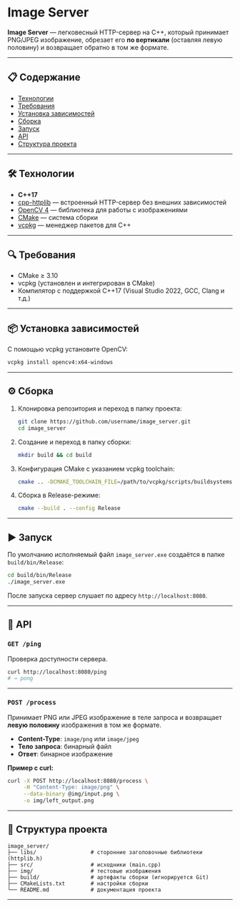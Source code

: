 # Image Server

**Image Server** — легковесный HTTP-сервер на C++, который принимает PNG/JPEG изображение, обрезает его **по вертикали** (оставляя левую половину) и возвращает обратно в том же формате.

---

## 📋 Содержание

- [Технологии](#-технологии)
- [Требования](#-требования)
- [Установка зависимостей](#-установка-зависимостей)
- [Сборка](#-сборка)
- [Запуск](#-запуск)
- [API](#-api)
- [Структура проекта](#-структура-проекта)


---

## 🛠 Технологии

- **C++17**
- [cpp-httplib](https://github.com/yhirose/cpp-httplib) — встроенный HTTP-сервер без внешних зависимостей
- [OpenCV 4](https://opencv.org/) — библиотека для работы с изображениями
- [CMake](https://cmake.org/) — система сборки
- [vcpkg](https://github.com/microsoft/vcpkg) — менеджер пакетов для C++

---

## 🔍 Требования

- CMake ≥ 3.10
- vcpkg (установлен и интегрирован в CMake)
- Компилятор с поддержкой C++17 (Visual Studio 2022, GCC, Clang и т.д.)

---

## 📦 Установка зависимостей

С помощью vcpkg установите OpenCV:

```sh
vcpkg install opencv4:x64-windows

```

---

## ⚙️ Сборка

1. Клонировка репозитория и переход в папку проекта:
   ```sh
   git clone https://github.com/username/image_server.git
   cd image_server
   ```
2. Создание и переход в папку сборки:
   ```sh
   mkdir build && cd build
   ```
3. Конфигурация CMake с указанием vcpkg toolchain:
   ```sh
   cmake .. -DCMAKE_TOOLCHAIN_FILE=/path/to/vcpkg/scripts/buildsystems/vcpkg.cmake
   ```
4. Сборка в Release-режиме:
   ```sh
   cmake --build . --config Release
   ```

---

## ▶️ Запуск

По умолчанию исполняемый файл `image_server.exe` создаётся в папке `build/bin/Release`:

```sh
cd build/bin/Release
./image_server.exe
```

После запуска сервер слушает по адресу `http://localhost:8080`.

---

## 📡 API

### `GET /ping`
Проверка доступности сервера.

```sh
curl http://localhost:8080/ping
# → pong
```

---

### `POST /process`
Принимает PNG или JPEG изображение в теле запроса и возвращает **левую половину** изображения в том же формате.

- **Content-Type**: `image/png` или `image/jpeg`
- **Тело запроса**: бинарный файл
- **Ответ**: бинарное изображение

**Пример с curl:**
```sh
curl -X POST http://localhost:8080/process \
     -H "Content-Type: image/png" \
     --data-binary @img/input.png \
     -o img/left_output.png
```

---

## 📂 Структура проекта

```
image_server/
├── libs/                 # сторонние заголовочные библиотеки (httplib.h)
├── src/                  # исходники (main.cpp)
├── img/                  # тестовые изображения
├── build/                # артефакты сборки (игнорируется Git)
├── CMakeLists.txt        # настройки сборки
└── README.md             # документация проекта
```

---
